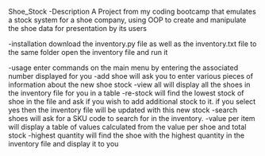 Shoe_Stock
-Description
 A Project from my coding bootcamp that emulates a stock system for a shoe company, using OOP to create and 
 manipulate the shoe data for presentation by its users
 
-installation
 download the inventory.py file as well as the inventory.txt file to the same folder
 open the inventory file and run it
 
-usage
 enter commands on the main menu by entering the associated number displayed for you
 -add shoe will ask you to enter various pieces of information about the new shoe stock
 -view all will display all the shoes in the inventory file for you in a table
 -re-stock will find the lowest stock of shoe in the file and ask if you wish to add additional stock to it.
  if you select yes then the inventory file will be updated with this new stock
 -search shoes will ask for a SKU code to search for in the inventory.
 -value per item will display a table of values calculated from the value per shoe and total stock
 -highest quantity will find the shoe with the highest quantity in the inventory file and display it to you
 
